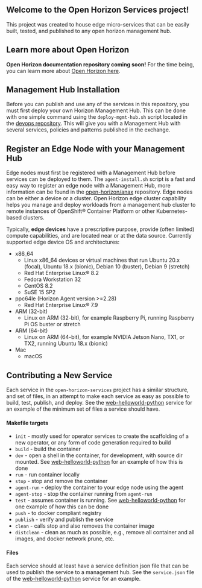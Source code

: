 ## Welcome to the Open Horizon Services project!

This project was created to house edge micro-services that can be easily built, tested, and published to any open horizon management hub.

## Learn more about Open Horizon 
**Open Horizon documentation repository coming soon!** For the time being, you can learn more about [Open Horizon here](https://www.ibm.com/support/knowledgecenter/SSFKVV_4.2/kc_welcome_containers.html).

## Management Hub Installation
Before you can publish and use any of the services in this repository, you must first deploy your own Horizon Management Hub. This can be done with one simple command using the `deploy-mgmt-hub.sh` script located in the [devops repository](https://github.com/open-horizon/devops/tree/master/mgmt-hub#horizon-management-hub). This will give you with a Management Hub with several services, policies and patterns published in the exchange. 

## Register an Edge Node with your Management Hub
Edge nodes must first be registered with a Management Hub before services can be deployed to them. The `agent-install.sh` script is a fast and easy way to register an edge node with a Management Hub, more information can be found in the [open-horizon/anax](https://github.com/open-horizon/anax/tree/master/agent-install#edge-node-agent-install) repository. Edge nodes can be either a device or a cluster. Open Horizon edge cluster capability helps you manage and deploy workloads from a management hub cluster to remote instances of OpenShift® Container Platform or other Kubernetes-based clusters. 

Typically, **edge devices** have a prescriptive purpose, provide (often limited) compute capabilities, and are located near or at the data source. Currently supported edge device OS and architectures:
* x86_64
  * Linux x86_64 devices or virtual machines that run Ubuntu 20.x (focal), Ubuntu 18.x (bionic), Debian 10 (buster), Debian 9 (stretch)
  * Red Hat Enterprise Linux® 8.2
  * Fedora Workstation 32
  * CentOS 8.2
  * SuSE 15 SP2
* ppc64le (Horizon Agent version >=2.28)
  * Red Hat Enterprise Linux® 7.9
* ARM (32-bit)
  * Linux on ARM (32-bit), for example Raspberry Pi, running Raspberry Pi OS buster or stretch
* ARM (64-bit)
  * Linux on ARM (64-bit), for example NVIDIA Jetson Nano, TX1, or TX2, running Ubuntu 18.x (bionic)
* Mac
  * macOS

## Contributing a New Service 

Each service in the `open-horizon-services` project has a similar structure, and set of files, in an attempt to make each service as easy as possible to build, test, publish, and deploy. See the [web-helloworld-python](https://github.com/open-horizon-services/web-helloworld-python) service for an example of the minimum set of files a service should have.

#### Makefile targets 

- `init` - mostly used for operator services to create the scaffolding of a new operator, or any form of code generation required to build
- `build` - build the container
- `dev` - open a shell in the container, for development, with source dir mounted. See [web-helloworld-python](https://github.com/open-horizon-services/web-helloworld-python/blob/89ecbea75dfbd40ab939a711c879db81907120d1/Makefile#L18) for an example of how this is done
- `run` - run container locally
- `stop` - stop and remove the container
- `agent-run` - deploy the container to your edge node using the agent
- `agent-stop` - stop the container running from `agent-run` 
- `test` - assumes container is running. See [web-helloworld-python](https://github.com/open-horizon-services/web-helloworld-python/blob/89ecbea75dfbd40ab939a711c879db81907120d1/Makefile#L31) for one example of how this can be done
- `push` - to docker compliant registry
- `publish` - verify and publish the service
- `clean` - calls stop and also removes the container image
- `distclean` - clean as much as possible, e.g., remove all container and all images, and docker network prune, etc.

#### Files

Each service should at least have a service definition json file that can be used to publish the service to a management hub. See the `service.json` file of the [web-helloworld-python](https://github.com/open-horizon-services/web-helloworld-python/blob/main/service.json) service for an example. 